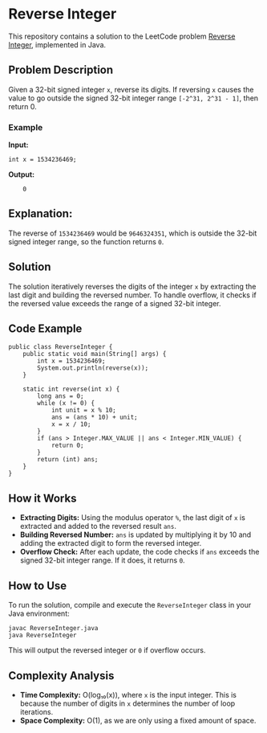# Reverse Integer

This repository contains a solution to the LeetCode problem [Reverse Integer](https://leetcode.com/problems/reverse-integer/), implemented in Java.

## Problem Description

Given a 32-bit signed integer `x`, reverse its digits. If reversing `x` causes the value to go outside the signed 32-bit integer range `[-2^31, 2^31 - 1]`, then return 0.

### Example

**Input:**
```java[]
int x = 1534236469;
```
**Output:**
```java[]
    0
```
## Explanation:

The reverse of `1534236469` would be `9646324351`, which is outside the 32-bit signed integer range, so the function returns `0`.

## Solution

The solution iteratively reverses the digits of the integer `x` by extracting the last digit and building the reversed number. To handle overflow, it checks if the reversed value exceeds the range of a signed 32-bit integer.

## Code Example

```java[]
public class ReverseInteger {
    public static void main(String[] args) {
        int x = 1534236469;
        System.out.println(reverse(x));
    }

    static int reverse(int x) {
        long ans = 0;
        while (x != 0) {
            int unit = x % 10;
            ans = (ans * 10) + unit;
            x = x / 10;
        }
        if (ans > Integer.MAX_VALUE || ans < Integer.MIN_VALUE) {
            return 0;
        }
        return (int) ans;
    }
}
```

## How it Works

- **Extracting Digits:** Using the modulus operator `%`, the last digit of `x` is extracted and added to the reversed result `ans`.
- **Building Reversed Number:** `ans` is updated by multiplying it by 10 and adding the extracted digit to form the reversed integer.
- **Overflow Check:** After each update, the code checks if `ans` exceeds the signed 32-bit integer range. If it does, it returns `0`.

## How to Use

To run the solution, compile and execute the `ReverseInteger` class in your Java environment:

```bash[]
javac ReverseInteger.java
java ReverseInteger
```
This will output the reversed integer or `0` if overflow occurs.

## Complexity Analysis

- **Time Complexity:** O(log₁₀(x)), where `x` is the input integer. This is because the number of digits in `x` determines the number of loop iterations.
- **Space Complexity:** O(1), as we are only using a fixed amount of space.
